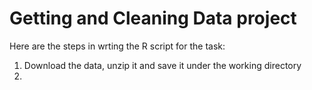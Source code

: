 # Getting and Cleaning Data project
Here are the steps in wrting the R script for the task:

1. Download the data, unzip it and save it under the working directory
2. 
